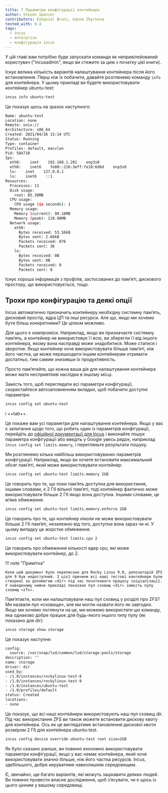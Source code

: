 ```yaml
---
title: 7 Параметри конфігурації контейнера
author: Steven Spencer
contributors: Ezequiel Bruni, Ganna Zhyrnova
tested_with: 9.4
tags:
  - incus
  - enterprise
  - конфігурація incus
---
```


У цій главі вам потрібно буде запускати команди як непривілейований користувач ("incusadmin", якщо ви стежите за цим з початку цієї книги).

Існує велика кількість варіантів налаштування контейнера після його встановлення. Перш ніж їх побачити, давайте розглянемо команду `info` для контейнера. У цьому прикладі ви будете використовувати контейнер ubuntu-test:

```bash
incus info ubuntu-test
```

Це показує щось на зразок наступного:

```bash
Name: ubuntu-test
Location: none
Remote: unix://
Architecture: x86_64
Created: 2021/04/26 15:14 UTC
Status: Running
Type: container
Profiles: default, macvlan
Pid: 584710
Ips:
  eth0:    inet    192.168.1.201    enp3s0
  eth0:    inet6    fe80::216:3eff:fe10:6d6d    enp3s0
  lo:    inet    127.0.0.1
  lo:    inet6    ::1
Resources:
  Processes: 13
  Disk usage:
    root: 85.30MB
  CPU usage:
    CPU usage (in seconds): 1
  Memory usage:
    Memory (current): 99.16MB
    Memory (peak): 110.90MB
  Network usage:
    eth0:
      Bytes received: 53.56kB
      Bytes sent: 2.66kB
      Packets received: 876
      Packets sent: 36
    lo:
      Bytes received: 0B
      Bytes sent: 0B
      Packets received: 0
      Packets sent: 0
```

Існує хороша інформація з профілів, застосованих до пам’яті, дискового простору, що використовується, тощо.

## Трохи про конфігурацію та деякі опції

Incus автоматично призначить контейнеру необхідну системну пам’ять, дисковий простір, ядра ЦП та інші ресурси. Але що, якщо ми хочемо бути більш конкретними? Це цілком можливо.

Для цього є компроміси. Наприклад, якщо ви призначаєте системну пам’ять, а контейнер не використовує її всю, ви зберегли її від іншого контейнера, якому вона насправді може знадобитися. Може статися і зворотне. Якщо контейнер хоче використовувати більше пам’яті, ніж його частка, це може перешкодити іншим контейнерам отримати достатньо, тим самим знизивши їх продуктивність.

Просто пам’ятайте, що кожна ваша дія для налаштування контейнера _може_ мати несприятливі наслідки в іншому місці.

Замість того, щоб переглядати всі параметри конфігурації, скористайтеся автозаповненням вкладки, щоб побачити доступні параметри:

```bash
incus config set ubuntu-test
```

i ++tab++.

Це покаже вам усі параметри для налаштування контейнера. Якщо у вас є запитання щодо того, що робить один із параметрів конфігурації, перейдіть до [офіційної документації для Incus](https://linuxcontainers.org/incus/docs/main/config-options/) і виконайте пошук параметра конфігурації або введіть у Google увесь рядок, наприклад `incus config set limits.memory`, і перегляньте результати пошуку.

Ми розглянемо кілька найбільш використовуваних параметрів конфігурації. Наприклад, якщо ви хочете встановити максимальний обсяг пам’яті, який може використовувати контейнер:

```bash
incus config set ubuntu-test limits.memory 2GB
```

Це говорить про те, що поки пам’ять доступна для використання, іншими словами, є 2 Гб вільної пам’яті, тоді контейнер фактично може використовувати більше 2 Гб якщо вона доступна. Іншими словами, це м’яке обмеження.

```bash
incus config set ubuntu-test limits.memory.enforce 2GB
```

Це говорить про те, що контейнер ніколи не може використовувати більше 2 Гб пам’яті, незалежно від того, доступна вона зараз чи ні. У цьому випадку це жорстке обмеження.

```bash
incus config set ubuntu-test limits.cpu 2
```

Це говорить про обмеження кількості ядер cpu, які може використовувати контейнер, до 2.

!!! note "Примітка"

```
Коли цей документ було переписано для Rocky Linux 9.0, репозиторій ZFS для 9 був недоступний. З цієї причини всі наші тестові контейнери були створені за допомогою «dir» під час початкового процесу ініціалізації. У наведеному нижче прикладі показано пул сховищ «dir» замість пулу сховищ «zfs».
```

Пам’ятаєте, коли ми налаштовували наш пул сховищ у розділі про ZFS? Ми назвали пул «сховище», але ми могли назвати його як завгодно. Якщо ми хочемо поглянути на це, ми можемо використати цю команду, яка однаково добре працює для будь-якого іншого типу пулу (як показано для dir):

```bash
incus storage show storage
```

Це показує наступне:

```bash
config:
  source: /var/snap/lxd/common/lxd/storage-pools/storage
description: ""
name: storage
driver: dir
used_by:
- /1.0/instances/rockylinux-test-8
- /1.0/instances/rockylinux-test-9
- /1.0/instances/ubuntu-test
- /1.0/profiles/default
status: Created
locations:
- none
```

Це показує, що всі наші контейнери використовують наш пул сховищ dir. Під час використання ZFS ви також можете встановити дискову квоту для контейнера. Ось як це виглядатиме встановлення дискової квоти розміром 2 Гб для контейнера ubuntu-test.

```bash
incus config device override ubuntu-test root size=2GB
```

Як було сказано раніше, ви повинні економно використовувати параметри конфігурації, якщо у вас немає контейнера, який хоче використовувати значно більше, ніж його частка ресурсів. Incus, здебільшого, добре керуватиме навколишнім середовищем.

Є, звичайно, ще багато варіантів, які можуть зацікавити деяких людей. Ви повинні провести власне дослідження, щоб з’ясувати, чи є щось із цього цінним у вашому середовищі.
